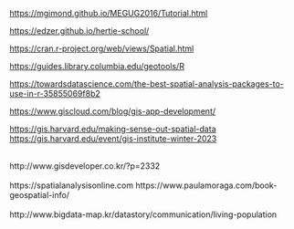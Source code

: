 https://mgimond.github.io/MEGUG2016/Tutorial.html   

https://edzer.github.io/hertie-school/   

https://cran.r-project.org/web/views/Spatial.html   

https://guides.library.columbia.edu/geotools/R   

https://towardsdatascience.com/the-best-spatial-analysis-packages-to-use-in-r-35855069f8b2   

https://www.giscloud.com/blog/gis-app-development/   



https://gis.harvard.edu/making-sense-out-spatial-data   
https://gis.harvard.edu/event/gis-institute-winter-2023   


<br>
http://www.gisdeveloper.co.kr/?p=2332   


<br>
<br>
https://spatialanalysisonline.com   
https://www.paulamoraga.com/book-geospatial-info/   


<br>
<br>
http://www.bigdata-map.kr/datastory/communication/living-population   
